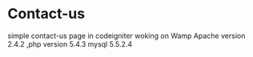 Contact-us
==========

simple contact-us page in codeigniter woking on Wamp Apache version 2.4.2 ,php version 5.4.3
mysql 5.5.2.4
